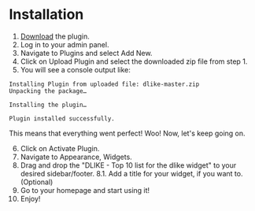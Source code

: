 # Installation

1. [Download](https://github.com/tkduman/dlike/archive/master.zip) the plugin.
2. Log in to your admin panel.
3. Navigate to Plugins and select Add New.
4. Click on Upload Plugin and select the downloaded zip file from step 1.
5. You will see a console output like:

```
Installing Plugin from uploaded file: dlike-master.zip
Unpacking the package…

Installing the plugin…

Plugin installed successfully.
```

This means that everything went perfect! Woo! Now, let's keep going on.

6. Click on Activate Plugin.
7. Navigate to Appearance, Widgets.
8. Drag and drop the "DLIKE - Top 10 list for the dlike widget" to your desired sidebar/footer.
8.1. Add a title for your widget, if you want to. (Optional)
9. Go to your homepage and start using it!
10. Enjoy!
